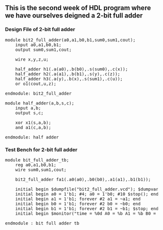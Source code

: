 ## This is the second week of HDL program where we have ourselves deigned a 2-bit full adder
### Design File of 2-bit full adder

<pre>
module bit2_full_adder(a0,a1,b0,b1,sum0,sum1,cout);
    input a0,a1,b0,b1;
    output sum0,sum1,cout;
  
    wire x,y,z,u;
 
    half_adder h1(.a(a0),.b(b0),.s(sum0),.c(x));
    half_adder h2(.a(a1),.b(b1),.s(y),.c(z));
    half_adder h3(.a(y),.b(x),.s(sum1),.c(u));
    or o1(cout,u,z);

endmodule: bit2_full_adder

module half_adder(a,b,s,c);
    input a,b;
    output s,c;

    xor x1(s,a,b);
    and a1(c,a,b);

endmodule: half_adder
</pre>

### Test Bench for 2-bit full adder

<pre>
module bit_full_adder_tb;
    reg a0,a1,b0,b1;
    wire sum0,sum1,cout;
    
    bit2_full_adder fa1(.a0(a0),.b0(b0),.a1(a1),.b1(b1));
    
    initial begin $dumpfile("bit2_full_adder.vcd"); $dumpvars(); end 
    initial begin a0 = 1'b1; #4; a0 = 1'b0; #10 $stop(); end
    initial begin a1 = 1'b1; forever #2 a1 = ~a1; end
    initial begin b0 = 1'b1; forever #2 b0 = ~b0; end
    initial begin b1 = 1'b1; forever #2 b1 = ~b1; $stop; end
    initial begin $monitor("time = %0d A0 = %b A1 = %b B0 = %b B1 = %b Sum0 = %b Sum1 = %b Cout = %b",$time,a0,a1,b0,b1,sum0,sum1,cout); end
    
endmodule : bit_full_adder_tb
</pre>



